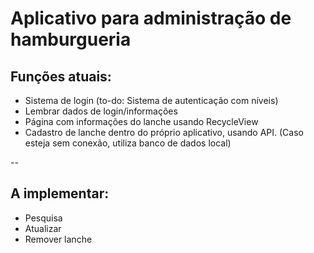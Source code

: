 # Aplicativo para administração de hamburgueria

## Funções atuais:
- Sistema de login (to-do: Sistema de autenticação com níveis)
- Lembrar dados de login/informações
- Página com informações do lanche usando RecycleView
- Cadastro de lanche dentro do próprio aplicativo, usando API. (Caso esteja sem conexão, utiliza banco de dados local)

--

## A implementar:
- Pesquisa
- Atualizar
- Remover lanche